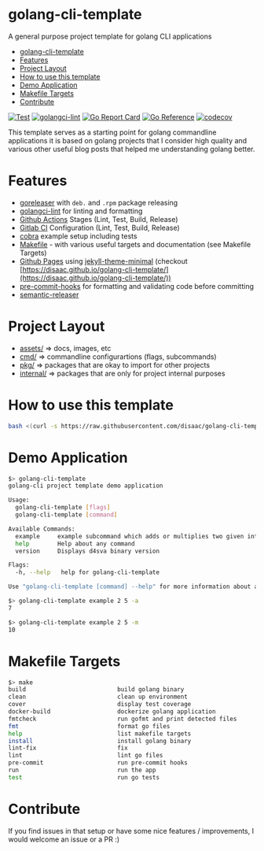 # golang-cli-template
A general purpose project template for golang CLI applications

<!--ts-->
   * [golang-cli-template](#golang-cli-template)
   * [Features](#features)
   * [Project Layout](#project-layout)
   * [How to use this template](#how-to-use-this-template)
   * [Demo Application](#demo-application)
   * [Makefile Targets](#makefile-targets)
   * [Contribute](#contribute)

<!-- Added by: morelly_t1, at: Tue 10 Aug 2021 08:54:24 AM CEST -->

<!--te-->

[![Test](https://github.com/disaac/golang-cli-template/actions/workflows/test.yml/badge.svg)](https://github.com/disaac/golang-cli-template/actions/workflows/test.yml) [![golangci-lint](https://github.com/disaac/golang-cli-template/actions/workflows/lint.yml/badge.svg)](https://github.com/disaac/golang-cli-template/actions/workflows/lint.yml) [![Go Report Card](https://goreportcard.com/badge/github.com/disaac/golang-cli-template)](https://goreportcard.com/report/github.com/disaac/golang-cli-template) [![Go Reference](https://pkg.go.dev/badge/github.com/disaac/golang-cli-template.svg)](https://pkg.go.dev/github.com/disaac/golang-cli-template) [![codecov](https://codecov.io/gh/disaac/golang-cli-template/branch/main/graph/badge.svg?token=Y5K4SID71F)](https://codecov.io/gh/disaac/golang-cli-template)

This template serves as a starting point for golang commandline applications it is based on golang projects that I consider high quality and various other useful blog posts that helped me understanding golang better.

# Features
- [goreleaser](https://goreleaser.com/) with `deb.` and `.rpm` package releasing
- [golangci-lint](https://golangci-lint.run/) for linting and formatting
- [Github Actions](.github/worflows) Stages (Lint, Test, Build, Release)
- [Gitlab CI](.gitlab-ci.yml) Configuration (Lint, Test, Build, Release)
- [cobra](https://cobra.dev/) example setup including tests
- [Makefile](Makefile) - with various useful targets and documentation (see Makefile Targets)
- [Github Pages](_config.yml) using [jekyll-theme-minimal](https://github.com/pages-themes/minimal) (checkout [https://disaac.github.io/golang-cli-template/](https://disaac.github.io/golang-cli-template/))
- [pre-commit-hooks](https://pre-commit.com/) for formatting and validating code before committing
- [semantic-releaser](https://semantic-release.gitbook.io/semantic-release/)

# Project Layout
* [assets/](https://pkg.go.dev/github.com/disaac/golang-cli-template/assets) => docs, images, etc
* [cmd/](https://pkg.go.dev/github.com/disaac/golang-cli-template/cmd)  => commandline configurartions (flags, subcommands)
* [pkg/](https://pkg.go.dev/github.com/disaac/golang-cli-template/pkg)  => packages that are okay to import for other projects
* [internal/](https://pkg.go.dev/github.com/disaac/golang-cli-template/pkg)  => packages that are only for project internal purposes

# How to use this template
```sh
bash <(curl -s https://raw.githubusercontent.com/disaac/golang-cli-template/main/install.sh)
```

# Demo Application

```sh
$> golang-cli-template
golang-cli project template demo application

Usage:
  golang-cli-template [flags]
  golang-cli-template [command]

Available Commands:
  example     example subcommand which adds or multiplies two given integers
  help        Help about any command
  version     Displays d4sva binary version

Flags:
  -h, --help   help for golang-cli-template

Use "golang-cli-template [command] --help" for more information about a command.
```

```sh
$> golang-cli-template example 2 5 -a
7

$> golang-cli-template example 2 5 -m
10
```

# Makefile Targets
```sh
$> make
build                          build golang binary
clean                          clean up environment
cover                          display test coverage
docker-build                   dockerize golang application
fmtcheck                       run gofmt and print detected files
fmt                            format go files
help                           list makefile targets
install                        install golang binary
lint-fix                       fix
lint                           lint go files
pre-commit                     run pre-commit hooks
run                            run the app
test                           run go tests
```

# Contribute
If you find issues in that setup or have some nice features / improvements, I would welcome an issue or a PR :)

